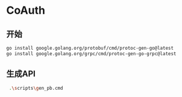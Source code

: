 # CoAuth

## 开始
```bash
go install google.golang.org/protobuf/cmd/protoc-gen-go@latest
go install google.golang.org/grpc/cmd/protoc-gen-go-grpc@latest
```

## 生成API
```bash
 .\scripts\gen_pb.cmd
```
